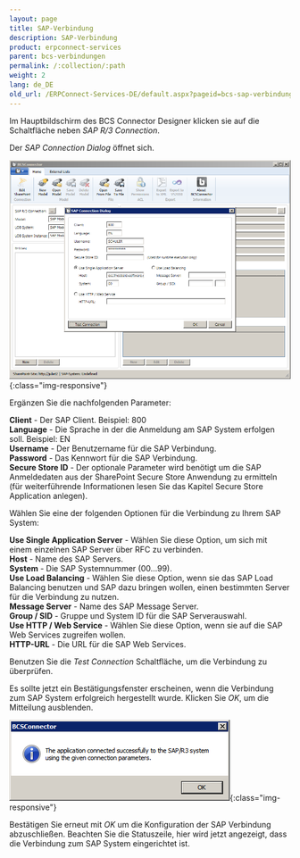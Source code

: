 ```yaml
---
layout: page
title: SAP-Verbindung
description: SAP-Verbindung
product: erpconnect-services
parent: bcs-verbindungen
permalink: /:collection/:path
weight: 2
lang: de_DE
old_url: /ERPConnect-Services-DE/default.aspx?pageid=bcs-sap-verbindung
---
```


Im Hauptbildschirm des BCS Connector Designer klicken sie auf die Schaltfläche neben *SAP R/3 Connection*.

Der *SAP Connection Dialog* öffnet sich.

![BCS-Connection-SAP-01](/img/content/BCS-Connection-SAP-01.png){:class="img-responsive"}

Ergänzen Sie die nachfolgenden Parameter:

**Client** - Der SAP Client. Beispiel: 800<br>
**Language** - Die Sprache in der die Anmeldung am SAP System erfolgen soll. Beispiel: EN<br>
**Username** -	Der Benutzername für die SAP Verbindung.<br>
**Password** -	Das Kennwort für die SAP Verbindung.<br>
**Secure Store ID** -	Der optionale Parameter wird benötigt um die SAP Anmeldedaten aus der SharePoint Secure Store Anwendung zu ermitteln (für weiterführende Informationen lesen Sie das Kapitel Secure Store Application anlegen).

Wählen Sie eine der folgenden Optionen für die Verbindung zu Ihrem SAP System:

**Use Single Application Server** -	Wählen Sie diese Option, um sich mit einem einzelnen SAP Server über RFC zu verbinden.<br>
**Host** -	Name des SAP Servers.<br>
**System** -	Die SAP Systemnummer (00…99).<br>
**Use Load Balancing** - Wählen Sie diese Option, wenn sie das SAP Load Balancing benutzen und SAP dazu bringen wollen, einen bestimmten Server für die Verbindung zu nutzen.<br>
**Message Server** - Name des SAP Message Server. <br>
**Group / SID** -	Gruppe und System ID für die SAP Serverauswahl.<br>
**Use HTTP / Web Service** -	Wählen Sie diese Option, wenn sie auf die SAP Web Services zugreifen wollen.<br>
**HTTP-URL** -	Die URL für die SAP Web Services.

Benutzen Sie die *Test Connection* Schaltfläche, um die Verbindung zu überprüfen.

Es sollte jetzt ein Bestätigungsfenster erscheinen, wenn die Verbindung zum SAP System erfolgreich hergestellt wurde. Klicken Sie *OK*, um die Mitteilung ausblenden.

![BCS-Connection-SAP-02](/img/content/BCS-Connection-SAP-02.png){:class="img-responsive"}

Bestätigen Sie erneut mit *OK* um die Konfiguration der SAP Verbindung abzuschließen. Beachten Sie die Statuszeile, hier wird jetzt angezeigt, dass die Verbindung zum SAP System eingerichtet ist.
